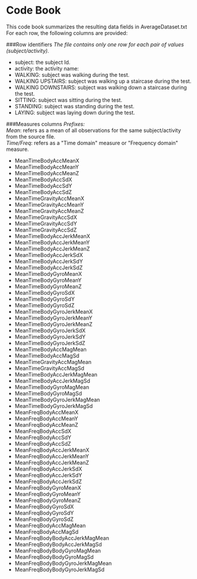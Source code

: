 # Code Book
This code book summarizes the resulting data fields in AverageDataset.txt  
For each row, the following columns are provided:

###Row identifiers
_The file contains only one row for each pair of values (subject/activity)._  

- subject: the subject Id.  
- activity: the  activity name:
 - WALKING: subject was walking during the test.  
 - WALKING UPSTAIRS: subject was walking up a staircase during the test.  
 - WALKING DOWNSTAIRS: subject was walking down a staircase during the test.  
 - SITTING: subject was sitting during the test.  
 - STANDING: subject was standing during the test.  
 - LAYING: subject was laying down during the test.  

###Measures columns
_Prefixes:_  
_Mean_: refers as a mean of all observations for the same subject/activity from the source file.  
_Time/Freq_: refers as a "Time domain" measure or "Frequency domain" measure.  

- MeanTimeBodyAccMeanX  
- MeanTimeBodyAccMeanY  
- MeanTimeBodyAccMeanZ  
- MeanTimeBodyAccSdX   
- MeanTimeBodyAccSdY  
- MeanTimeBodyAccSdZ  
- MeanTimeGravityAccMeanX  
- MeanTimeGravityAccMeanY  
- MeanTimeGravityAccMeanZ  
- MeanTimeGravityAccSdX  
- MeanTimeGravityAccSdY  
- MeanTimeGravityAccSdZ  
- MeanTimeBodyAccJerkMeanX  
- MeanTimeBodyAccJerkMeanY  
- MeanTimeBodyAccJerkMeanZ  
- MeanTimeBodyAccJerkSdX  
- MeanTimeBodyAccJerkSdY  
- MeanTimeBodyAccJerkSdZ  
- MeanTimeBodyGyroMeanX  
- MeanTimeBodyGyroMeanY  
- MeanTimeBodyGyroMeanZ  
- MeanTimeBodyGyroSdX  
- MeanTimeBodyGyroSdY  
- MeanTimeBodyGyroSdZ  
- MeanTimeBodyGyroJerkMeanX  
- MeanTimeBodyGyroJerkMeanY  
- MeanTimeBodyGyroJerkMeanZ  
- MeanTimeBodyGyroJerkSdX  
- MeanTimeBodyGyroJerkSdY  
- MeanTimeBodyGyroJerkSdZ  
- MeanTimeBodyAccMagMean  
- MeanTimeBodyAccMagSd  
- MeanTimeGravityAccMagMean  
- MeanTimeGravityAccMagSd  
- MeanTimeBodyAccJerkMagMean   
- MeanTimeBodyAccJerkMagSd  
- MeanTimeBodyGyroMagMean   
- MeanTimeBodyGyroMagSd  
- MeanTimeBodyGyroJerkMagMean   
- MeanTimeBodyGyroJerkMagSd  
- MeanFreqBodyAccMeanX  
- MeanFreqBodyAccMeanY  
- MeanFreqBodyAccMeanZ  
- MeanFreqBodyAccSdX  
- MeanFreqBodyAccSdY  
- MeanFreqBodyAccSdZ  
- MeanFreqBodyAccJerkMeanX  
- MeanFreqBodyAccJerkMeanY  
- MeanFreqBodyAccJerkMeanZ  
- MeanFreqBodyAccJerkSdX  
- MeanFreqBodyAccJerkSdY  
- MeanFreqBodyAccJerkSdZ  
- MeanFreqBodyGyroMeanX  
- MeanFreqBodyGyroMeanY  
- MeanFreqBodyGyroMeanZ  
- MeanFreqBodyGyroSdX   
- MeanFreqBodyGyroSdY  
- MeanFreqBodyGyroSdZ  
- MeanFreqBodyAccMagMean  
- MeanFreqBodyAccMagSd  
- MeanFreqBodyBodyAccJerkMagMean  
- MeanFreqBodyBodyAccJerkMagSd  
- MeanFreqBodyBodyGyroMagMean  
- MeanFreqBodyBodyGyroMagSd  
- MeanFreqBodyBodyGyroJerkMagMean  
- MeanFreqBodyBodyGyroJerkMagSd